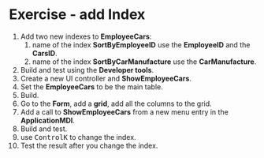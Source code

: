 ﻿# Exercise - add Index

1.	Add two new indexes to **EmployeeCars**:
    1. name of the index **SortByEmployeeID** use the **EmployeeID** and the **CarsID**.
    1. name of the index **SortByCarManufacture** use the **CarManufacture**.
2.  Build and test using the **Developer tools**.
3.  Create a new UI controller and **ShowEmployeeCars**.
4.  Set the **EmployeeCars** to be the main table.
5.  Build.
5.  Go to the **Form**, add a **grid**, add all the columns to the grid.
6.  Add a call to **ShowEmployeeCars** from a new menu entry in the **ApplicationMDI**.
7.  Build and test.
9.  use <kbd>Control</kbd><kbd>K</kbd> to change the index.
10.  Test the result after you change the index.
